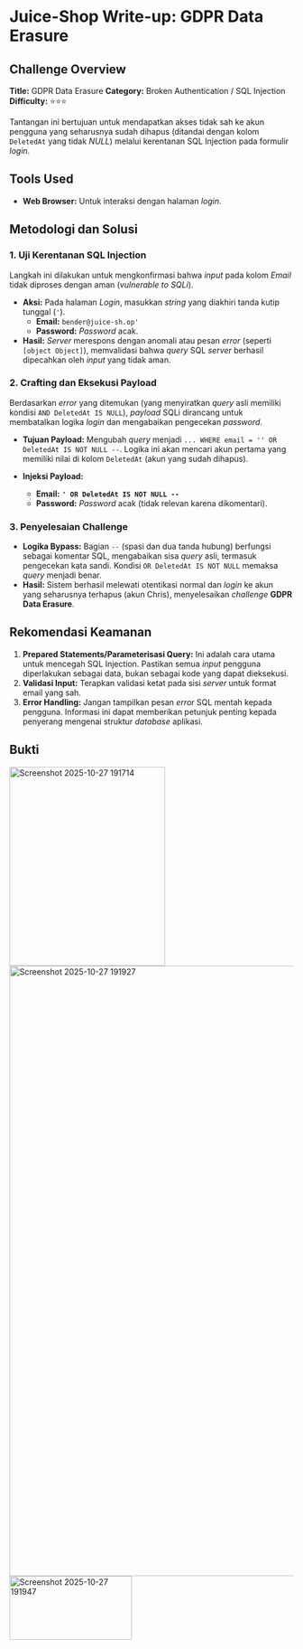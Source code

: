 # Juice-Shop Write-up: GDPR Data Erasure

## Challenge Overview

**Title:** GDPR Data Erasure
**Category:** Broken Authentication / SQL Injection
**Difficulty:** ⭐⭐⭐

Tantangan ini bertujuan untuk mendapatkan akses tidak sah ke akun pengguna yang seharusnya sudah dihapus (ditandai dengan kolom `DeletedAt` yang tidak *NULL*) melalui kerentanan SQL Injection pada formulir *login*.

## Tools Used

* **Web Browser:** Untuk interaksi dengan halaman *login*.

## Metodologi dan Solusi

### 1. Uji Kerentanan SQL Injection

Langkah ini dilakukan untuk mengkonfirmasi bahwa *input* pada kolom *Email* tidak diproses dengan aman (*vulnerable to SQLi*).

* **Aksi:** Pada halaman *Login*, masukkan *string* yang diakhiri tanda kutip tunggal (`'`).
    * **Email:** `bender@juice-sh.op'`
    * **Password:** *Password* acak.
* **Hasil:** *Server* merespons dengan anomali atau pesan *error* (seperti `[object Object]`), memvalidasi bahwa *query* SQL *server* berhasil dipecahkan oleh *input* yang tidak aman.

### 2. Crafting dan Eksekusi Payload

Berdasarkan *error* yang ditemukan (yang menyiratkan *query* asli memiliki kondisi `AND DeletedAt IS NULL`), *payload* SQLi dirancang untuk membatalkan logika *login* dan mengabaikan pengecekan *password*.

* **Tujuan Payload:** Mengubah *query* menjadi `... WHERE email = '' OR DeletedAt IS NOT NULL --`. Logika ini akan mencari akun pertama yang memiliki nilai di kolom `DeletedAt` (akun yang sudah dihapus).

* **Injeksi Payload:**
    * **Email:** **`' OR DeletedAt IS NOT NULL --`**
    * **Password:** *Password* acak (tidak relevan karena dikomentari).

### 3. Penyelesaian Challenge

* **Logika Bypass:** Bagian `--` (spasi dan dua tanda hubung) berfungsi sebagai komentar SQL, mengabaikan sisa *query* asli, termasuk pengecekan kata sandi. Kondisi `OR DeletedAt IS NOT NULL` memaksa *query* menjadi benar.
* **Hasil:** Sistem berhasil melewati otentikasi normal dan *login* ke akun yang seharusnya terhapus (akun Chris), menyelesaikan *challenge* **GDPR Data Erasure**.

## Rekomendasi Keamanan

1.  **Prepared Statements/Parameterisasi Query:** Ini adalah cara utama untuk mencegah SQL Injection. Pastikan semua *input* pengguna diperlakukan sebagai data, bukan sebagai kode yang dapat dieksekusi.
2.  **Validasi Input:** Terapkan validasi ketat pada sisi *server* untuk format email yang sah.
3.  **Error Handling:** Jangan tampilkan pesan *error* SQL mentah kepada pengguna. Informasi ini dapat memberikan petunjuk penting kepada penyerang mengenai struktur *database* aplikasi.

## Bukti 
<img width="276" height="352" alt="Screenshot 2025-10-27 191714" src="https://github.com/user-attachments/assets/f8edbeed-724c-4d39-8f42-0a6b47a464eb" />

<img width="1920" height="1080" alt="Screenshot 2025-10-27 191927" src="https://github.com/user-attachments/assets/594730eb-accc-4486-a719-5fc8634c5c15" />

<img width="217" height="113" alt="Screenshot 2025-10-27 191947" src="https://github.com/user-attachments/assets/2a77652c-c801-4de3-a7b0-01c1f332f174" />



